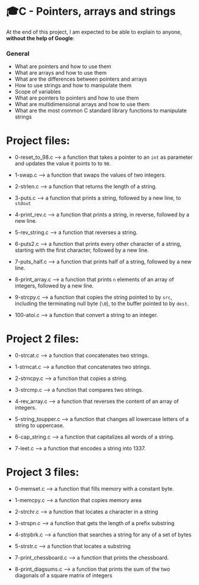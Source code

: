 # :mortar_board:C - Pointers, arrays and strings


At the end of this project, I am expected to be able to  explain to anyone,  **without the help of Google**:

### General

-   What are pointers and how to use them
-   What are arrays and how to use them
-   What are the differences between pointers and arrays
-   How to use strings and how to manipulate them
-   Scope of variables
-   What are pointers to pointers and how to use them
-   What are multidimensional arrays and how to use them
-   What are the most common C standard library functions to manipulate strings

# Project files:

  - 0-reset_to_98.c --> a function that takes a pointer to an `int` as parameter and updates the value it points to to `98`.
  
  - 1-swap.c --> a function that swaps the values of two integers.

- 2-strlen.c --> a function that returns the length of a string.

- 3-puts.c --> a function that prints a string, followed by a new line, to `stdout`

- 4-print_rev.c --> a function that prints a string, in reverse, followed by a new line.

- 5-rev_string.c --> a function that reverses a string.

- 6-puts2.c --> a function that prints every other character of a string, starting with the first character, followed by a new line.

- 7-puts_half.c --> a function that prints half of a string, followed by a new line.

- 8-print_array.c --> a function that prints `n` elements of an array of integers, followed by a new line.

- 9-strcpy.c --> a function that copies the string pointed to by  `src`, including the terminating null byte (`\0`), to the buffer pointed to by  `dest`.

- 100-atoi.c --> a function that convert a string to an integer.

# Project 2 files:

- 0-strcat.c —> a function that concatenates two strings.

- 1-strncat.c —> a function that concatenates two strings.

- 2-strncpy.c —> a function that copies a string.

- 3-strcmp.c —-> a function that compares two strings.

- 4-rev_array.c —> a function that reverses the content of an array of integers.

- 5-string_toupper.c —> a function that changes all lowercase letters of a string to uppercase.

- 6-cap_string.c —> a function that capitalizes all words of a string.

- 7-leet.c —> a function that encodes a string into 1337.

# Project 3 files:

- 0-memset.c —> a function that fills memory with a constant byte.

- 1-memcpy.c —> a function that copies memory area

- 2-strchr.c —> a function that locates a character in a string

- 3-strspn.c —> a function that gets the length of a prefix substring

- 4-strpbrk.c —> a function that searches a string for any of a set of bytes

- 5-strstr.c —> a function that locates a substring

- 7-print_chessboard.c —> a function that prints the chessboard.

- 8-print_diagsums.c —> a function that prints the sum of the two diagonals of a square matrix of integers
